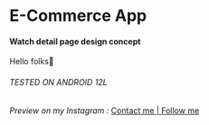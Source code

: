 # E-Commerce App
#### Watch detail page design concept

Hello folks🙌
###### TESTED ON ANDROID 12L

*Preview on my Instagram :*
[Contact me | Follow me](https://znap.link/haquix.design "Contact me | Follow me")
